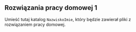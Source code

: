 ## Rozwiązania pracy domowej 1

Umieść tutaj katalog `NazwiskoImie`, który będzie zawierał pliki z rozwiązaniem pracy domowej.